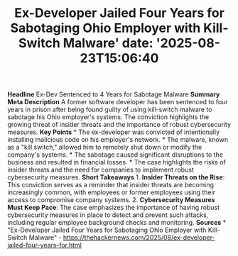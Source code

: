 ﻿---
title: "Ex-Developer Jailed Four Years for Sabotaging Ohio Employer with Kill-Switch Malware'
date: '2025-08-23T15:06:40"
category: "Markets"
summary: ""
slug: "exdeveloper jailed four years for sabotaging ohio employer w"
source_urls:
  - "https://thehackernews.com/2025/08/ex-developer-jailed-four-years-for.html"
seo:
  title: "Ex-Developer Jailed Four Years for Sabotaging Ohio Employer with Kill-Switch Malware | Hash n Hedge'
  description: '"
  keywords: ["news", "markets", "brief"]
---
**Headline** Ex-Dev Sentenced to 4 Years for Sabotage Malware  **Summary Meta Description** A former software developer has been sentenced to four years in prison after being found guilty of using kill-switch malware to sabotage his Ohio employer's systems. The conviction highlights the growing threat of insider threats and the importance of robust cybersecurity measures.  **Key Points**  * The ex-developer was convicted of intentionally installing malicious code on his employer's network. * The malware, known as a "kill switch," allowed him to remotely shut down or modify the company's systems. * The sabotage caused significant disruptions to the business and resulted in financial losses. * The case highlights the risks of insider threats and the need for companies to implement robust cybersecurity measures.  **Short Takeaways**  1. **Insider Threats on the Rise**: This conviction serves as a reminder that insider threats are becoming increasingly common, with employees or former employees using their access to compromise company systems. 2. **Cybersecurity Measures Must Keep Pace**: The case emphasizes the importance of having robust cybersecurity measures in place to detect and prevent such attacks, including regular employee background checks and monitoring.  **Sources** * "Ex-Developer Jailed Four Years for Sabotaging Ohio Employer with Kill-Switch Malware" - https://thehackernews.com/2025/08/ex-developer-jailed-four-years-for.html 
